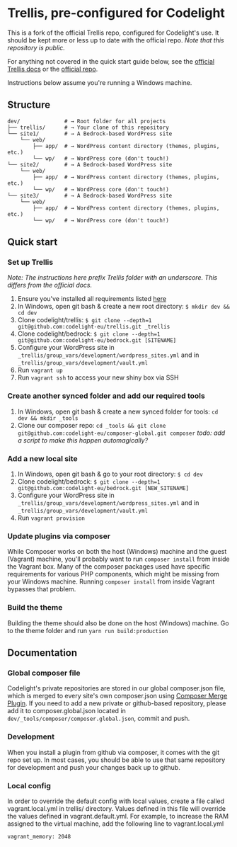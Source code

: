 # Trellis, pre-configured for Codelight
This is a fork of the official Trellis repo, configured for Codelight's use. It should be kept more or less up to date with the official repo. *Note that this repository is public.*

For anything not covered in the quick start guide below, see the [official Trellis docs](https://roots.io/trellis/docs/installing-trellis/) or the [official repo](https://github.com/roots/trellis).

Instructions below assume you're running a Windows machine.

## Structure
```shell
dev/              # → Root folder for all projects
├── trellis/      # → Your clone of this repository
└── site1/        # → A Bedrock-based WordPress site
    └── web/
        ├── app/  # → WordPress content directory (themes, plugins, etc.)
        └── wp/   # → WordPress core (don't touch!)
└── site2/        # → A Bedrock-based WordPress site
    └── web/
        ├── app/  # → WordPress content directory (themes, plugins, etc.)
        └── wp/   # → WordPress core (don't touch!)
└── site3/        # → A Bedrock-based WordPress site
    └── web/
        ├── app/  # → WordPress content directory (themes, plugins, etc.)
        └── wp/   # → WordPress core (don't touch!)
```

## Quick start
### Set up Trellis
_Note: The instructions here prefix Trellis folder with an underscore. This differs from the official docs._
1. Ensure you've installed all requirements listed [here](https://roots.io/trellis/docs/installing-trellis/)
2. In Windows, open git bash & create a new root directory: `$ mkdir dev && cd dev`
3. Clone codelight/trellis: `$ git clone --depth=1 git@github.com:codelight-eu/trellis.git _trellis`
4. Clone codelight/bedrock: `$ git clone --depth=1 git@github.com:codelight-eu/bedrock.git [SITENAME]`
5. Configure your WordPress site in `_trellis/group_vars/development/wordpress_sites.yml` and in `_trellis/group_vars/development/vault.yml`
6. Run `vagrant up`
7. Run `vagrant ssh` to access your new shiny box via SSH

### Create another synced folder and add our required tools
1. In Windows, open git bash & create a new synced folder for tools: `cd dev && mkdir _tools`
2. Clone our composer repo: `cd _tools && git clone git@github.com:codelight-eu/composer-global.git composer`
_todo: add a script to make this happen automagically?_

### Add a new local site
1. In Windows, open git bash & go to your root directory: `$ cd dev`
2. Clone codelight/bedrock: `$ git clone --depth=1 git@github.com:codelight-eu/bedrock.git [NEW_SITENAME]`
3. Configure your WordPress site in `_trellis/group_vars/development/wordpress_sites.yml` and in `_trellis/group_vars/development/vault.yml`
4. Run `vagrant provision`

### Update plugins via composer
While Composer works on both the host (Windows) machine and the guest (Vagrant) machine, you'll probably want to run `composer install` from inside the Vagrant box. Many of the composer packages used have specific requirements for various PHP components, which might be missing from your Windows machine. Running `composer install` from inside Vagrant bypasses that problem.

### Build the theme
Building the theme should also be done on the host (Windows) machine. Go to the theme folder and run `yarn run build:production`

## Documentation
### Global composer file
Codelight's private repositories are stored in our global composer.json file, which is merged to every site's own composer.json using [Composer Merge Plugin](https://github.com/wikimedia/composer-merge-plugin). If you need to add a new private or github-based repository, please add it to composer.global.json located in `dev/_tools/composer/composer.global.json`, commit and push.

### Development
When you install a plugin from github via composer, it comes with the git repo set up. In most cases, you should be able to use that same repository for development and push your changes back up to github.

### Local config
In order to override the default config with local values, create a file called vagrant.local.yml in trellis/ directory. Values defined in this file will override the values defined in vagrant.default.yml. For example, to increase the RAM assigned to the virtual machine, add the following line to vagrant.local.yml
```
vagrant_memory: 2048
```
